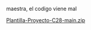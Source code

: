 maestra, el codigo viene mal

[Plantilla-Proyecto-C28-main.zip](https://github.com/HDMI100/proyecto-28/files/7530302/Plantilla-Proyecto-C28-main.zip)

